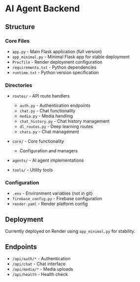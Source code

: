 # AI Agent Backend

## Structure

### Core Files
- `app.py` - Main Flask application (full version)
- `app_minimal.py` - Minimal Flask app for stable deployment
- `Procfile` - Render deployment configuration
- `requirements.txt` - Python dependencies
- `runtime.txt` - Python version specification

### Directories
- `routes/` - API route handlers
  - `auth.py` - Authentication endpoints
  - `chat.py` - Chat functionality
  - `media.py` - Media handling
  - `chat_history.py` - Chat history management
  - `dl_routes.py` - Deep learning routes
  - `chats.py` - Chat management

- `core/` - Core functionality
  - Configuration and managers

- `agents/` - AI agent implementations
- `tools/` - Utility tools

### Configuration
- `.env` - Environment variables (not in git)
- `firebase_config.py` - Firebase configuration
- `render.yaml` - Render platform config

## Deployment
Currently deployed on Render using `app_minimal.py` for stability.

## Endpoints
- `/api/auth/*` - Authentication
- `/api/chat` - Chat interface
- `/api/media/*` - Media uploads
- `/api/health` - Health check